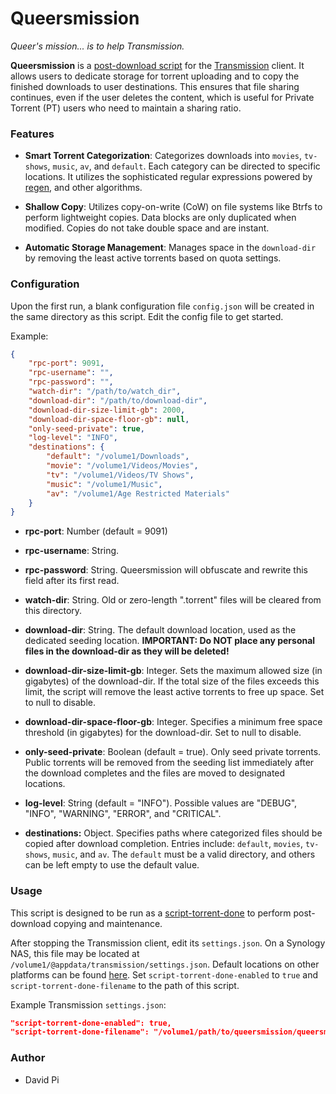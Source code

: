 # Queersmission

*Queer's mission... is to help Transmission.*

**Queersmission** is a [post-download script](https://github.com/transmission/transmission/blob/main/docs/Scripts.md) for the [Transmission](https://transmissionbt.com/) client. It allows users to dedicate storage for torrent uploading and to copy the finished downloads to user destinations. This ensures that file sharing continues, even if the user deletes the content, which is useful for Private Torrent (PT) users who need to maintain a sharing ratio.

### Features

- **Smart Torrent Categorization**: Categorizes downloads into `movies`, `tv-shows`, `music`, `av`, and `default`. Each category can be directed to specific locations. It utilizes the sophisticated regular expressions powered by [regen](https://github.com/libertypi/regen), and other algorithms.

- **Shallow Copy**: Utilizes copy-on-write (CoW) on file systems like Btrfs to perform lightweight copies. Data blocks are only duplicated when modified. Copies do not take double space and are instant.

- **Automatic Storage Management**: Manages space in the `download-dir` by removing the least active torrents based on quota settings.

### Configuration

Upon the first run, a blank configuration file `config.json` will be created in the same directory as this script. Edit the config file to get started.

Example:

```json
{
    "rpc-port": 9091,
    "rpc-username": "",
    "rpc-password": "",
    "watch-dir": "/path/to/watch_dir",
    "download-dir": "/path/to/download-dir",
    "download-dir-size-limit-gb": 2000,
    "download-dir-space-floor-gb": null,
    "only-seed-private": true,
    "log-level": "INFO",
    "destinations": {
        "default": "/volume1/Downloads",
        "movie": "/volume1/Videos/Movies",
        "tv": "/volume1/Videos/TV Shows",
        "music": "/volume1/Music",
        "av": "/volume1/Age Restricted Materials"
    }
}
```

- **rpc-port**: Number (default = 9091)

- **rpc-username**: String.

- **rpc-password**: String. Queersmission will obfuscate and rewrite this field after its first read.

- **watch-dir**: String. Old or zero-length ".torrent" files will be cleared from this directory.

- **download-dir**: String. The default download location, used as the dedicated seeding location. **IMPORTANT: Do NOT place any personal files in the download-dir as they will be deleted!**

- **download-dir-size-limit-gb**: Integer. Sets the maximum allowed size (in gigabytes) of the download-dir. If the total size of the files exceeds this limit, the script will remove the least active torrents to free up space. Set to null to disable.

- **download-dir-space-floor-gb**: Integer. Specifies a minimum free space threshold (in gigabytes) for the download-dir. Set to null to disable.

- **only-seed-private**: Boolean (default = true). Only seed private torrents. Public torrents will be removed from the seeding list immediately after the download completes and the files are moved to designated locations.

- **log-level**: String (default = "INFO"). Possible values are "DEBUG", "INFO", "WARNING", "ERROR", and "CRITICAL".

- **destinations:** Object. Specifies paths where categorized files should be copied after download completion. Entries include: `default`, `movies`, `tv-shows`, `music`, and `av`. The `default` must be a valid directory, and others can be left empty to use the default value.

### Usage

This script is designed to be run as a [script-torrent-done](https://github.com/transmission/transmission/blob/main/docs/Editing-Configuration-Files.md#:~:text=script%2Dtorrent%2Ddone%2Dfilename) to perform post-download copying and maintenance.

After stopping the Transmission client, edit its `settings.json`. On a Synology NAS, this file may be located at `/volume1/@appdata/transmission/settings.json`. Default locations on other platforms can be found [here](https://github.com/transmission/transmission/blob/main/docs/Configuration-Files.md). Set `script-torrent-done-enabled` to `true` and `script-torrent-done-filename` to the path of this script.

Example Transmission `settings.json`:

```json
"script-torrent-done-enabled": true,
"script-torrent-done-filename": "/volume1/path/to/queersmission/queersmission.py"
```

### Author

- David Pi
